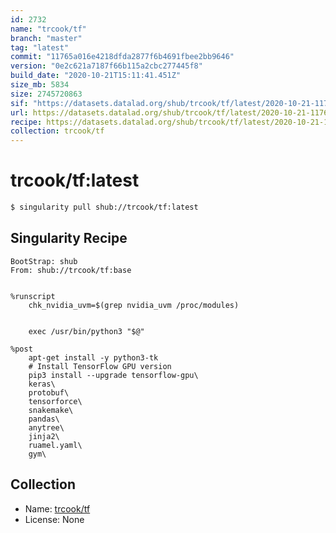 ```yaml
---
id: 2732
name: "trcook/tf"
branch: "master"
tag: "latest"
commit: "11765a016e4218dfda2877f6b4691fbee2bb9646"
version: "0e2c621a7187f66b115a2cbc277445f8"
build_date: "2020-10-21T15:11:41.451Z"
size_mb: 5834
size: 2745720863
sif: "https://datasets.datalad.org/shub/trcook/tf/latest/2020-10-21-11765a01-0e2c621a/0e2c621a7187f66b115a2cbc277445f8.simg"
url: https://datasets.datalad.org/shub/trcook/tf/latest/2020-10-21-11765a01-0e2c621a/
recipe: https://datasets.datalad.org/shub/trcook/tf/latest/2020-10-21-11765a01-0e2c621a/Singularity
collection: trcook/tf
---
```


# trcook/tf:latest

```bash
$ singularity pull shub://trcook/tf:latest
```

## Singularity Recipe

```singularity
BootStrap: shub
From: shub://trcook/tf:base


%runscript
    chk_nvidia_uvm=$(grep nvidia_uvm /proc/modules)


    exec /usr/bin/python3 "$@"

%post
    apt-get install -y python3-tk
    # Install TensorFlow GPU version
    pip3 install --upgrade tensorflow-gpu\
    keras\
    protobuf\
    tensorforce\
    snakemake\
    pandas\
    anytree\
    jinja2\
    ruamel.yaml\
    gym\
```

## Collection

 - Name: [trcook/tf](https://github.com/trcook/tf)
 - License: None

